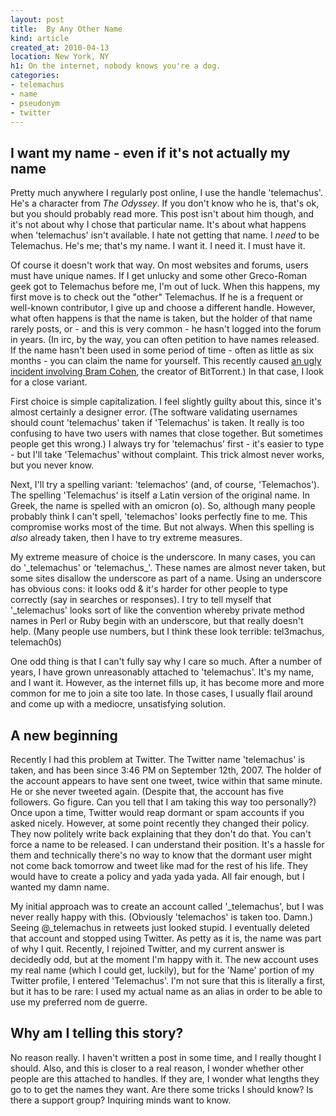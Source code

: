 ```yaml
---
layout: post
title:  By Any Other Name
kind: article
created_at: 2010-04-13
location: New York, NY
h1: On the internet, nobody knows you're a dog.
categories:
- telemachus
- name
- pseudonym
- twitter
---
```


## I want my name - even if it's not actually my name

Pretty much anywhere I regularly post online, I use the handle 'telemachus'. He's a character from _The Odyssey_. If you don't know who he is, that's ok, but you should probably read more. This post isn't about him though, and it's not about why I chose that particular name. It's about what happens when 'telemachus' isn't available. I hate not getting that name. I _need_ to be Telemachus. He's me; that's my name. I want it. I need it. I must have it.

Of course it doesn't work that way. On most websites and forums, users must have unique names. If I get unlucky and some other Greco-Roman geek got to Telemachus before me, I'm out of luck. When this happens, my first move is to check out the "other" Telemachus. If he is a frequent or well-known contributor, I give up and choose a different handle. However, what often happens is that the name is taken, but the holder of that name rarely posts, or - and this is very common - he hasn't logged into the forum in years. (In irc, by the way, you can often petition to have names released. If the name hasn't been used in some period of time - often as little as six months - you can claim the name for yourself. This recently caused [an ugly incident involving Bram Cohen](http://bramcohen.livejournal.com/72298.html), the creator of BitTorrent.) In that case, I look for a close variant.

First choice is simple capitalization. I feel slightly guilty about this, since it's almost certainly a designer error. (The software validating usernames should count 'telemachus' taken if 'Telemachus' is taken. It really is too confusing to have two users with names that close together. But sometimes people get this wrong.) I always try for 'telemachus' first - it's easier to type - but I'll take 'Telemachus' without complaint. This trick almost never works, but you never know.

Next, I'll try a spelling variant: 'telemachos' (and, of course, 'Telemachos'). The spelling 'Telemachus' is itself a Latin version of the original name. In Greek, the name is spelled with an omicron (&omicron;). So, although many people probably think I can't spell, 'telemachos' looks perfectly fine to me. This compromise works most of the time. But not always. When this spelling is _also_ already taken, then I have to try extreme measures.

My extreme measure of choice is the underscore. In many cases, you can do '\_telemachus' or 'telemachus\_'. These names are almost never taken, but some sites disallow the underscore as part of a name. Using an underscore has obvious cons: it looks odd & it's harder for other people to type correctly (say in searches or responses). I try to tell myself that '\_telemachus' looks sort of like the convention whereby private method names in Perl or Ruby begin with an underscore, but that really doesn't help. (Many people use numbers, but I think these look terrible: tel3machus, telemach0s)

One odd thing is that I can't fully say why I care so much. After a number of years, I have grown unreasonably attached to 'telemachus'. It's my name, and I want it. However, as the internet fills up, it has become more and more common for me to join a site too late. In those cases, I usually flail around and come up with a mediocre, unsatisfying solution.

## A new beginning

Recently I had this problem at Twitter. The Twitter name 'telemachus' is taken, and has been since 3:46 PM on September 12th, 2007. The holder of the account appears to have sent one tweet, twice within that same minute. He or she never tweeted again. (Despite that, the account has five followers. Go figure. Can you tell that I am taking this way too personally?) Once upon a time, Twitter would reap dormant or spam accounts if you asked nicely. However, at some point recently they changed their policy. They now politely write back explaining that they don't do that. You can't force a name to be released. I can understand their position. It's a hassle for them and technically there's no way to know that the dormant user might not come back tomorrow and tweet like mad for the rest of his life. They would have to create a policy and yada yada yada. All fair enough, but I wanted my damn name.

My initial approach was to create an account called '\_telemachus', but I was never really happy with this. (Obviously 'telemachos' is taken too. Damn.) Seeing @\_telemachus in retweets just looked stupid. I eventually deleted that account and stopped using Twitter. As petty as it is, the name was part of why I quit. Recently, I rejoined Twitter, and my current answer is decidedly odd, but at the moment I'm happy with it. The new account uses my real name (which I could get, luckily), but for the 'Name' portion of my Twitter profile, I entered 'Telemachus'. I'm not sure that this is literally a first, but it has to be rare: I used my actual name as an alias in order to be able to use my preferred nom de guerre.

## Why am I telling this story?

No reason really. I haven't written a post in some time, and I really thought I should. Also, and this is closer to a real reason, I wonder whether other people are this attached to handles. If they are, I wonder what lengths they go to to get the names they want. Are there some tricks I should know? Is there a support group? Inquiring minds want to know.
